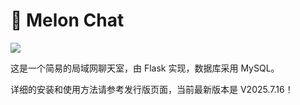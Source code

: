 # 🍈 Melon Chat

![](https://pic1.imgdb.cn/item/687767f758cb8da5c8b954c8.webp)

这是一个简易的局域网聊天室，由 Flask 实现，数据库采用 MySQL。

详细的安装和使用方法请参考发行版页面，当前最新版本是 V2025.7.16！